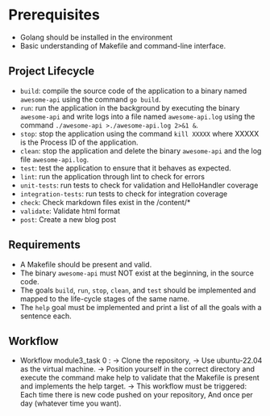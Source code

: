 # Prerequisites

- Golang should be installed in the environment
- Basic understanding of Makefile and command-line interface.

## Project Lifecycle

- `build`: compile the source code of the application to a binary named `awesome-api` using the command `go build`.
- `run`: run the application in the background by executing the binary `awesome-api` and write logs into a file named `awesome-api.log` using the command `./awesome-api >./awesome-api.log 2>&1 &`.
- `stop`: stop the application using the command `kill XXXXX` where XXXXX is the Process ID of the application.
- `clean`: stop the application and delete the binary `awesome-api` and the log file `awesome-api.log`.
- `test`: test the application to ensure that it behaves as expected.
- `lint`: run the application through lint to check for errors
- `unit-tests`: run tests to check for validation and HelloHandler coverage
- `integration-tests`: run tests to check for integration coverage
- `check`: Check markdown files exist in the /content/*
- `validate`: Validate html format
- `post`: Create a new blog post

## Requirements

- A Makefile should be present and valid.
- The binary `awesome-api` must NOT exist at the beginning, in the source code.
- The goals `build`, `run`, `stop`, `clean`, and `test` should be implemented and mapped to the life-cycle stages of the same name.
- The `help` goal must be implemented and print a list of all the goals with a sentence each.

## Workflow

- Workflow module3_task 0 :
-> Clone the repository,
-> Use ubuntu-22.04 as the virtual machine.
-> Position yourself in the correct directory and execute the command make help to validate that the Makefile is present and implements the help target.
-> This workflow must be triggered:
  Each time there is new code pushed on your repository,
  And once per day (whatever time you want).
